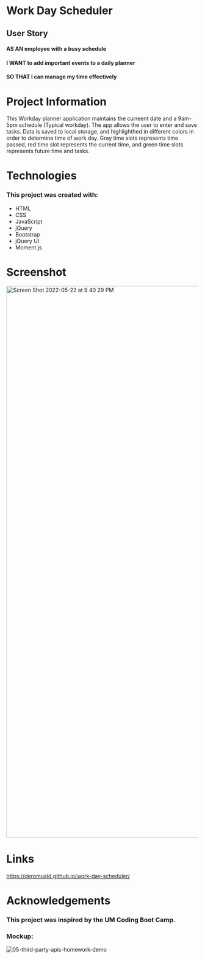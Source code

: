 # Work Day Scheduler 

## User Story
#### AS AN employee with a busy schedule
#### I WANT to add important events to a daily planner
#### SO THAT I can manage my time effectively



# Project Information
 This Workday planner application maintains the curreent date and a 9am-5pm schedule (Typical workday). The app allows the user to enter and save tasks.
 Data is saved to local storage, and highlighthed in different colors in order to determine time of work day. Gray time slots represents time passed,
 red time slot represents the current time, and green time slots represents future time and tasks.


# Technologies
### This project was created with:
* HTML
* CSS
* JavaScript
* jQuery
* Bootstrap
* jQuery UI
* Moment.js

# Screenshot
<img width="1440" alt="Screen Shot 2022-05-22 at 9 40 29 PM" src="https://user-images.githubusercontent.com/100550961/169734286-2c0d4344-c846-48ba-a4fe-6e8980b381a7.png">

# Links
 https://deromuald.github.io/work-day-scheduler/

 
# Acknowledgements
### This project was inspired by the UM Coding Boot Camp.
### Mockup:
![05-third-party-apis-homework-demo](https://user-images.githubusercontent.com/100550961/169734433-cc54a27b-6929-49d3-88e3-f4d39432f61b.gif)




